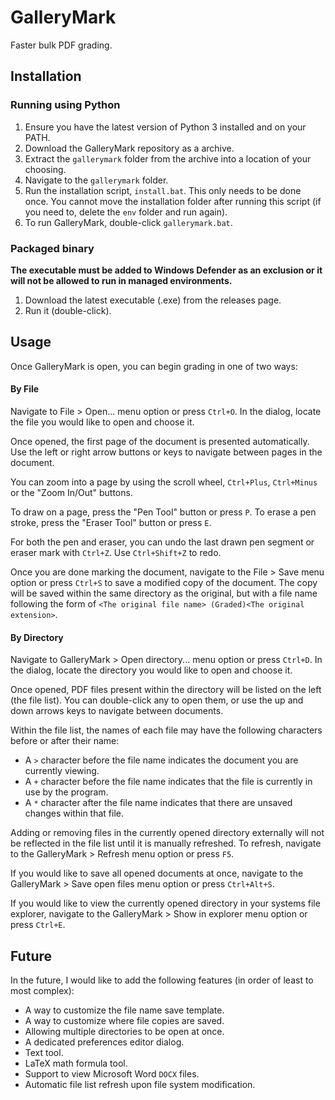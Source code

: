 # GalleryMark
Faster bulk PDF grading.

## Installation
### Running using Python
1. Ensure you have the latest version of Python 3 installed and on your PATH.
2. Download the GalleryMark repository as a archive.
3. Extract the `gallerymark` folder from the archive into a location of your choosing.
4. Navigate to the `gallerymark` folder.
5. Run the installation script, `install.bat`. This only needs to be done once. You cannot move the installation folder after running this script (if you need to, delete the `env` folder and run again).
6. To run GalleryMark, double-click `gallerymark.bat`.

### Packaged binary
**The executable must be added to Windows Defender as an exclusion or it will not be allowed to run in managed environments.**
1. Download the latest executable (.exe) from the releases page.
2. Run it (double-click).

## Usage

Once GalleryMark is open, you can begin grading in one of two ways:

#### By File

Navigate to File > Open... menu option or press `Ctrl+O`. In the dialog, locate the file you would like to open and choose it.

Once opened, the first page of the document is presented automatically. Use the left or right arrow buttons or keys to navigate between pages in the document.

You can zoom into a page by using the scroll wheel, `Ctrl+Plus`, `Ctrl+Minus` or the "Zoom In/Out" buttons.

To draw on a page, press the "Pen Tool" button or press `P`.
To erase a pen stroke, press the "Eraser Tool" button or press `E`.

For both the pen and eraser, you can undo the last drawn pen segment or eraser mark with `Ctrl+Z`. Use `Ctrl+Shift+Z` to redo.

Once you are done marking the document, navigate to the File > Save menu option or press `Ctrl+S` to save a modified copy of the document. The copy will be saved within the same directory as the original, but with a file name following the form of `<The original file name> (Graded)<The original extension>`.

#### By Directory

Navigate to GalleryMark > Open directory... menu option or press `Ctrl+D`. In the dialog, locate the directory you would like to open and choose it.

Once opened, PDF files present within the directory will be listed on the left (the file list). You can double-click any to open them, or use the up and down arrows keys to navigate between documents.

Within the file list, the names of each file may have the following characters before or after their name:

- A `>` character before the file name indicates the document you are currently viewing.
- A `+` character before the file name indicates that the file is currently in use by the program.
- A `*` character after the file name indicates that there are unsaved changes within that file.

Adding or removing files in the currently opened directory externally will not be reflected in the file list until it is manually refreshed. To refresh, navigate to the GalleryMark > Refresh menu option or press `F5`.

If you would like to save all opened documents at once, navigate to the GalleryMark > Save open files menu option or press `Ctrl+Alt+S`.

If you would like to view the currently opened directory in your systems file explorer, navigate to the GalleryMark > Show in explorer menu option or press `Ctrl+E`.

## Future
In the future, I would like to add the following features (in order of least to most complex):

- A way to customize the file name save template.
- A way to customize where file copies are saved.
- Allowing multiple directories to be open at once.
- A dedicated preferences editor dialog.
- Text tool.
- LaTeX math formula tool.
- Support to view Microsoft Word `DOCX` files.
- Automatic file list refresh upon file system modification.